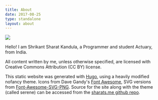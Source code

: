 ```yaml
---
title: About
date: 2017-08-25
type: standalone
layout: about
---
```


<img src="/images/shrikant-sharat-kandula.jpg" class=profile>

Hello! I am Shrikant Sharat Kandula, a Programmer and student Actuary, from India.

All content written by me, unless otherwise specified, are licensed with Creative Commons
Attribution (CC BY) license.

This static website was generated with [Hugo](https://gohugo.io), using a heavily modified nofancy
theme. Icons from Dave Gandy's [Font Awesome](http://fontawesome.io), SVG versions from
[Font-Awesome-SVG-PNG](https://github.com/encharm/Font-Awesome-SVG-PNG). Source for the site along
with the theme (called serene) can be accessed from the [sharats.me github
repo](https://github.com/sharat87/sharats.me).
